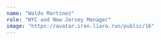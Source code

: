 ```yaml
---
name: "Waldo Martínez"
role: "NYC and New Jersey Manager"
image: "https://avatar.iran.liara.run/public/16"
---
```

